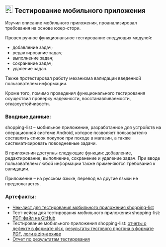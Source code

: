 ## <img src="https://raw.githubusercontent.com/Tarikul-Islam-Anik/Animated-Fluent-Emojis/master/Emojis/Objects/Mobile%20Phone.png" alt="Mobile Phone" width="25" height="25" /> Тестирование мобильного приложения

Изучил описание мобильного приложения, проанализировал требования на основе юзер-стори.

Провел ручное функциональное тестирование следующих модулей:
* добавление задач;
* редактирование задач;
* выполнение задач;
* сохранение задач;
* удаление задач.

Также протестировал работу механизма валидации введенной пользователем информации.

Кроме того, помимо проведения функционального тестирования осуществил проверку
надежности, восстанавливаемости, отказоустойчивости.

### Вводные данные:

shopping-list – мобильное приложение, разработанное для устройств на операционной системе Android, которое позволяет пользователю составлять список покупок при походе в магазин, а также систематизировать повседневные задачи.

В приложении доступны следующие функции: добавление, редактирование, выполнение, сохранение и удаление задач. При вводе пользователем любой информации также применяются требования к валидации.

Приложение – на русском языке, перевод на другие языки не предполагается.

### Артефакты:

* [Чек-лист для тестирования мобильного приложения shopping-list](https://docs.google.com/spreadsheets/d/1QWcbtx1jZbGyE9vBcp6BjKUezzMLewgu2rvJVe24xhQ/edit?usp=sharing)
* Тест-кейсы для тестирования мобильного приложения shopping-list: [PDF-файл на GitHub](https://github.com/khramovich/mobile/blob/main/TD.%20Mobile%20testing.pdf)
* Тестирование мобильного приложения shopping-list: [отчеты о дефекте в формате xlsx](https://github.com/khramovich/mobile/blob/main/%D0%A0%D0%BE%D0%BC%D0%B0%D0%BD%20%D0%A5%D1%80%D0%B0%D0%BC%D0%BE%D0%B2%D0%B8%D1%87.%20%D0%9E%D1%82%D1%87%D0%B5%D1%82%D1%8B%20%D0%BE%20%D0%B4%D0%B5%D1%84%D0%B5%D0%BA%D1%82%D0%B0%D1%85%20(%D0%BC%D0%BE%D0%B1%D0%B8%D0%BB%D1%8C%D0%BD%D0%BE%D0%B5%20%D0%BF%D1%80%D0%B8%D0%BB%D0%BE%D0%B6%D0%B5%D0%BD%D0%B8%D0%B5).xlsx), [результаты тестового прогона в формате PDF](https://github.com/khramovich/mobile/blob/main/TD.%20Mobile%20testing.pdf), [логи в zip-архиве](https://github.com/khramovich/mobile/blob/main/%D0%9B%D0%BE%D0%B3%D0%B8%20Android%20Studio.zip)
* [Отчет по результатам тестирования](https://github.com/khramovich/mobile/blob/main/%D0%9E%D1%82%D1%87%D0%B5%D1%82%20%D0%BF%D0%BE%20%D1%80%D0%B5%D0%B7%D1%83%D0%BB%D1%8C%D1%82%D0%B0%D1%82%D0%B0%D0%BC%20%D1%82%D0%B5%D1%81%D1%82%D0%B8%D1%80%D0%BE%D0%B2%D0%B0%D0%BD%D0%B8%D1%8F%20shopping-list.pdf)
